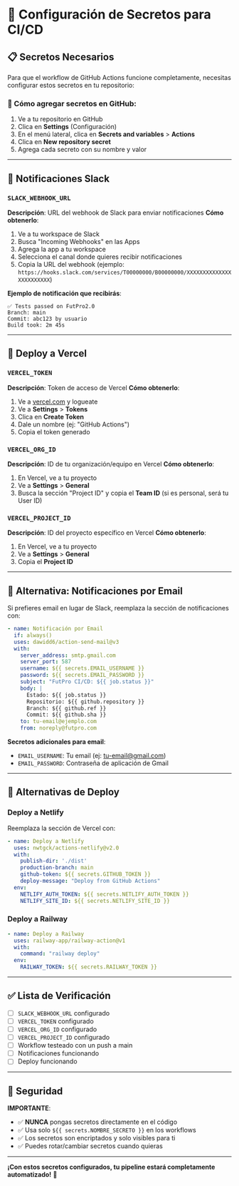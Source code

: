 # 🔐 Configuración de Secretos para CI/CD

## 📋 Secretos Necesarios

Para que el workflow de GitHub Actions funcione completamente, necesitas configurar estos secretos en tu repositorio:

### 🔧 Cómo agregar secretos en GitHub:
1. Ve a tu repositorio en GitHub
2. Clica en **Settings** (Configuración)
3. En el menú lateral, clica en **Secrets and variables** > **Actions**
4. Clica en **New repository secret**
5. Agrega cada secreto con su nombre y valor

---

## 📢 Notificaciones Slack

### `SLACK_WEBHOOK_URL`
**Descripción**: URL del webhook de Slack para enviar notificaciones
**Cómo obtenerlo**:
1. Ve a tu workspace de Slack
2. Busca "Incoming Webhooks" en las Apps
3. Agrega la app a tu workspace
4. Selecciona el canal donde quieres recibir notificaciones
5. Copia la URL del webhook (ejemplo: `https://hooks.slack.com/services/T00000000/B00000000/XXXXXXXXXXXXXXXXXXXXXXXX`)

**Ejemplo de notificación que recibirás**:
```
✅ Tests passed on FutPro2.0
Branch: main
Commit: abc123 by usuario
Build took: 2m 45s
```

---

## 🚀 Deploy a Vercel

### `VERCEL_TOKEN`
**Descripción**: Token de acceso de Vercel
**Cómo obtenerlo**:
1. Ve a [vercel.com](https://vercel.com) y logueate
2. Ve a **Settings** > **Tokens**
3. Clica en **Create Token**
4. Dale un nombre (ej: "GitHub Actions")
5. Copia el token generado

### `VERCEL_ORG_ID`
**Descripción**: ID de tu organización/equipo en Vercel
**Cómo obtenerlo**:
1. En Vercel, ve a tu proyecto
2. Ve a **Settings** > **General**
3. Busca la sección "Project ID" y copia el **Team ID** (si es personal, será tu User ID)

### `VERCEL_PROJECT_ID`
**Descripción**: ID del proyecto específico en Vercel
**Cómo obtenerlo**:
1. En Vercel, ve a tu proyecto
2. Ve a **Settings** > **General**
3. Copia el **Project ID**

---

## 📧 Alternativa: Notificaciones por Email

Si prefieres email en lugar de Slack, reemplaza la sección de notificaciones con:

```yaml
- name: Notificación por Email
  if: always()
  uses: dawidd6/action-send-mail@v3
  with:
    server_address: smtp.gmail.com
    server_port: 587
    username: ${{ secrets.EMAIL_USERNAME }}
    password: ${{ secrets.EMAIL_PASSWORD }}
    subject: "FutPro CI/CD: ${{ job.status }}"
    body: |
      Estado: ${{ job.status }}
      Repositorio: ${{ github.repository }}
      Branch: ${{ github.ref }}
      Commit: ${{ github.sha }}
    to: tu-email@ejemplo.com
    from: noreply@futpro.com
```

**Secretos adicionales para email**:
- `EMAIL_USERNAME`: Tu email (ej: tu-email@gmail.com)
- `EMAIL_PASSWORD`: Contraseña de aplicación de Gmail

---

## 🔄 Alternativas de Deploy

### Deploy a Netlify
Reemplaza la sección de Vercel con:
```yaml
- name: Deploy a Netlify
  uses: nwtgck/actions-netlify@v2.0
  with:
    publish-dir: './dist'
    production-branch: main
    github-token: ${{ secrets.GITHUB_TOKEN }}
    deploy-message: "Deploy from GitHub Actions"
  env:
    NETLIFY_AUTH_TOKEN: ${{ secrets.NETLIFY_AUTH_TOKEN }}
    NETLIFY_SITE_ID: ${{ secrets.NETLIFY_SITE_ID }}
```

### Deploy a Railway
```yaml
- name: Deploy a Railway
  uses: railway-app/railway-action@v1
  with:
    command: "railway deploy"
  env:
    RAILWAY_TOKEN: ${{ secrets.RAILWAY_TOKEN }}
```

---

## ✅ Lista de Verificación

- [ ] `SLACK_WEBHOOK_URL` configurado
- [ ] `VERCEL_TOKEN` configurado  
- [ ] `VERCEL_ORG_ID` configurado
- [ ] `VERCEL_PROJECT_ID` configurado
- [ ] Workflow testeado con un push a main
- [ ] Notificaciones funcionando
- [ ] Deploy funcionando

---

## 🚨 Seguridad

**IMPORTANTE**: 
- ✅ **NUNCA** pongas secretos directamente en el código
- ✅ Usa solo `${{ secrets.NOMBRE_SECRETO }}` en los workflows
- ✅ Los secretos son encriptados y solo visibles para ti
- ✅ Puedes rotar/cambiar secretos cuando quieras

---

**¡Con estos secretos configurados, tu pipeline estará completamente automatizado!** 🚀